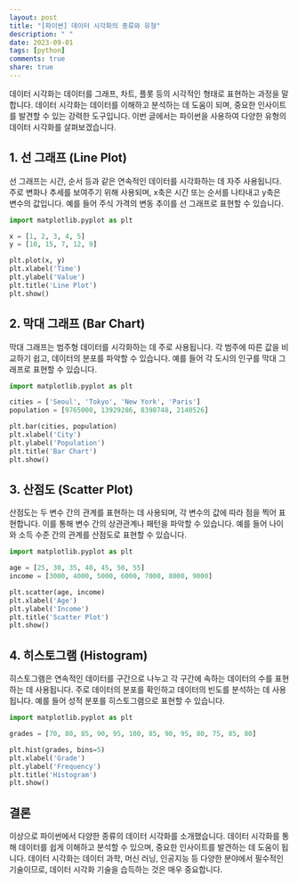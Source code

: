 ```yaml
---
layout: post
title: "[파이썬] 데이터 시각화의 종류와 유형"
description: " "
date: 2023-09-01
tags: [python]
comments: true
share: true
---
```


데이터 시각화는 데이터를 그래프, 차트, 플롯 등의 시각적인 형태로 표현하는 과정을 말합니다. 데이터 시각화는 데이터를 이해하고 분석하는 데 도움이 되며, 중요한 인사이트를 발견할 수 있는 강력한 도구입니다. 이번 글에서는 파이썬을 사용하여 다양한 유형의 데이터 시각화를 살펴보겠습니다.

## 1. 선 그래프 (Line Plot)

선 그래프는 시간, 순서 등과 같은 연속적인 데이터를 시각화하는 데 자주 사용됩니다. 주로 변화나 추세를 보여주기 위해 사용되며, x축은 시간 또는 순서를 나타내고 y축은 변수의 값입니다. 예를 들어 주식 가격의 변동 추이를 선 그래프로 표현할 수 있습니다.

```python
import matplotlib.pyplot as plt

x = [1, 2, 3, 4, 5]
y = [10, 15, 7, 12, 9]

plt.plot(x, y)
plt.xlabel('Time')
plt.ylabel('Value')
plt.title('Line Plot')
plt.show()
```

## 2. 막대 그래프 (Bar Chart)

막대 그래프는 범주형 데이터를 시각화하는 데 주로 사용됩니다. 각 범주에 따른 값을 비교하기 쉽고, 데이터의 분포를 파악할 수 있습니다. 예를 들어 각 도시의 인구를 막대 그래프로 표현할 수 있습니다.

```python
import matplotlib.pyplot as plt

cities = ['Seoul', 'Tokyo', 'New York', 'Paris']
population = [9765000, 13929286, 8398748, 2140526]

plt.bar(cities, population)
plt.xlabel('City')
plt.ylabel('Population')
plt.title('Bar Chart')
plt.show()
```

## 3. 산점도 (Scatter Plot)

산점도는 두 변수 간의 관계를 표현하는 데 사용되며, 각 변수의 값에 따라 점을 찍어 표현합니다. 이를 통해 변수 간의 상관관계나 패턴을 파악할 수 있습니다. 예를 들어 나이와 소득 수준 간의 관계를 산점도로 표현할 수 있습니다.

```python
import matplotlib.pyplot as plt

age = [25, 30, 35, 40, 45, 50, 55]
income = [3000, 4000, 5000, 6000, 7000, 8000, 9000]

plt.scatter(age, income)
plt.xlabel('Age')
plt.ylabel('Income')
plt.title('Scatter Plot')
plt.show()
```

## 4. 히스토그램 (Histogram)

히스토그램은 연속적인 데이터를 구간으로 나누고 각 구간에 속하는 데이터의 수를 표현하는 데 사용됩니다. 주로 데이터의 분포를 확인하고 데이터의 빈도를 분석하는 데 사용됩니다. 예를 들어 성적 분포를 히스토그램으로 표현할 수 있습니다.

```python
import matplotlib.pyplot as plt

grades = [70, 80, 85, 90, 95, 100, 85, 90, 95, 80, 75, 85, 80]

plt.hist(grades, bins=5)
plt.xlabel('Grade')
plt.ylabel('Frequency')
plt.title('Histogram')
plt.show()
```

## 결론

이상으로 파이썬에서 다양한 종류의 데이터 시각화를 소개했습니다. 데이터 시각화를 통해 데이터를 쉽게 이해하고 분석할 수 있으며, 중요한 인사이트를 발견하는 데 도움이 됩니다. 데이터 시각화는 데이터 과학, 머신 러닝, 인공지능 등 다양한 분야에서 필수적인 기술이므로, 데이터 시각화 기술을 습득하는 것은 매우 중요합니다.